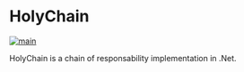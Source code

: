 # HolyChain

 [![main](https://github.com/sotaieb/HolyChain/workflows/CI/badge.svg)](https://github.com/sotaieb/HolyChain/workflows/CI/badge.svg)

HolyChain is a chain of responsability implementation in .Net.
